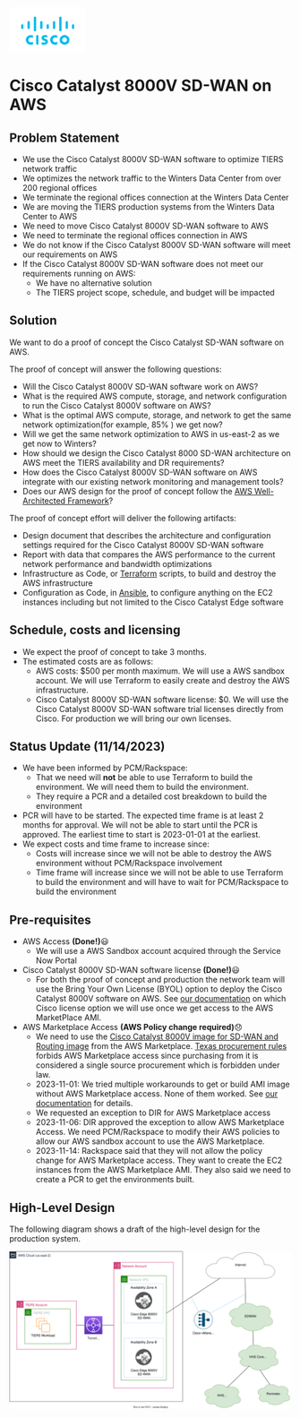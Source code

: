 ![Cisco Logo](docs/images/cisco.png)
# Cisco Catalyst 8000V SD-WAN on AWS

## Problem Statement
-	We use the Cisco Catalyst 8000V SD-WAN software to optimize TIERS network traffic
- We optimizes the network traffic to the Winters Data Center from over 200 regional offices
- We terminate the regional offices connection at the Winters Data Center
- We are moving the TIERS production systems from the Winters Data Center to AWS
- We need to move Cisco Catalyst 8000V SD-WAN software to AWS
- We need to terminate the regional offices connection in AWS
- We do not know if the Cisco Catalyst 8000V SD-WAN software will meet our requirements on AWS
- If the Cisco Catalyst 8000V SD-WAN software does not meet our requirements running on AWS:
  - We have no alternative solution
  - The TIERS project scope, schedule, and budget will be impacted

## Solution

We want to do a proof of concept the Cisco Catalyst SD-WAN software on AWS.  

The proof of concept will answer the following questions: 

  - Will the Cisco Catalyst 8000V SD-WAN software work on AWS?
  - What is the required AWS compute, storage, and network configuration to run the Cisco Catalyst 8000V software on AWS?
  - What is the optimal AWS compute, storage, and network to get the same network optimization(for example, 85% ) we get now?
  - Will we get the same network optimization to AWS in us-east-2 as we get now to Winters?
  - How should we design the Cisco Catalyst 8000 SD-WAN architecture on AWS meet the TIERS availability and DR requirements?
  - How does the Cisco Catalyst 8000V SD-WAN software on AWS integrate with our existing network monitoring and management tools?
  - Does our AWS design for the proof of concept follow the [AWS Well-Architected Framework](https://aws.amazon.com/architecture/well-architected/?wa-lens-whitepapers.sort-by=item.additionalFields.sortDate&wa-lens-whitepapers.sort-order=desc&wa-guidance-whitepapers.sort-by=item.additionalFields.sortDate&wa-guidance-whitepapers.sort-order=desc)?



The proof of concept effort will deliver the following artifacts:
  - Design document that describes the architecture and configuration settings required for the Cisco Catalyst 8000V SD-WAN software
  - Report with data that compares the AWS performance to the current network performance and bandwidth optimizations
  - Infrastructure as Code, or [Terraform](https://www.terraform.io/) scripts, to build and destroy the AWS infrastructure
  - Configuration as Code, in [Ansible](https://www.ansible.com/), to configure anything on the EC2 instances including but not limited to the Cisco Catalyst Edge software

## Schedule, costs and licensing

- We expect the proof of concept to take 3 months.
- The estimated costs are as follows:
    - AWS costs: $500 per month maximum.  We will use a AWS sandbox account.  We will use Terraform to easily create and destroy the AWS infrastructure.  
    - Cisco Catalyst 8000V SD-WAN software license: $0.  We will use the Cisco Catalyst 8000V SD-WAN software trial licenses directly from Cisco. For production we will bring our own licenses.

## Status Update (11/14/2023)

- We have been informed by PCM/Rackspace:
    - That we need will **not** be able to use Terraform to build the environment.  We will need them to build the environment.
    - They require a PCR and a detailed cost breakdown to build the environment 
- PCR will have to be started.  The expected time frame is at least 2 months for approval. We will not be able to start until the PCR is approved.  The earliest time to start is 2023-01-01 at the earliest.
- We expect costs and time frame to increase since:
  - Costs will increase since we will not be able to destroy the AWS environment without PCM/Rackspace involvement
  - Time frame will increase since we will not be able to use Terraform to build the environment and will have to wait for PCM/Rackspace to build the environment


## Pre-requisites

- AWS Access **(Done!)**:smiley:
  - We will use a AWS Sandbox account acquired through the Service Now Portal
- Cisco Catalyst 8000V SD-WAN software license **(Done!)**:smiley:
  - For both the proof of concept and production the network team will use the Bring Your Own License (BYOL) option to deploy the Cisco Catalyst 8000V software on AWS. See [our documentation](CiscoCatalystLicensing.md) on which Cisco license option we will use once we get access to the AWS MarketPlace AMI.  
- AWS Marketplace Access **(AWS Policy change required)**:disappointed:
  - We need to use the [Cisco Catalyst 8000V image for SD-WAN and Routing image](https://aws.amazon.com/marketplace/pp/prodview-rohvq2cjd4ccg) from the AWS Marketplace. [Texas procurement rules](https://comptroller.texas.gov/purchasing/publications/procurement-contract.php) forbids AWS Marketplace access since purchasing from it is considered a single source procurement which is forbidden under law. 
  - 2023-11-01: We tried multiple workarounds to get or build AMI image without AWS Marketplace access.  None of them worked.  See [our documentation](./MarketplaceAccess.md) for details. 
  - We requested an exception to DIR for AWS Marketplace access
  - 2023-11-06: DIR approved the exception to allow AWS Marketplace Access.  We need PCM/Rackspace to modify their AWS policies to allow our AWS sandbox account to use the AWS Marketplace.
  - 2023-11-14: Rackspace said that they will not allow the policy change for AWS Marketplace access.  They want to create the EC2 instances from the AWS Marketplace AMI.  They also said we need to create a PCR to get the environments built.


## High-Level Design

The following diagram shows a draft of the high-level design for the production system.

![AWS High-Level architecture](docs/images/design-high.svg)

 



